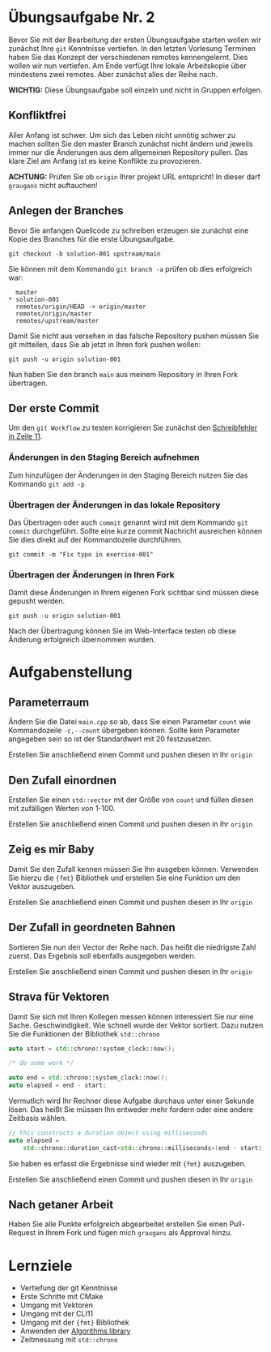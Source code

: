 # Übungsaufgabe Nr. 2

Bevor Sie mit der Bearbeitung der ersten Übungsaufgabe starten wollen wir zunächst Ihre ``git`` Kenntnisse vertiefen. In den letzten Vorlesung Terminen haben Sie das Konzept der verschiedenen remotes kennengelernt. Dies wollen wir nun vertiefen. Am Ende verfügt Ihre lokale Arbeitskopie über mindestens zwei remotes. Aber zunächst alles der Reihe nach.

**WICHTIG:** Diese Übungsaufgabe soll einzeln und nicht in Gruppen erfolgen.

## Konfliktfrei

Aller Anfang ist schwer. Um sich das Leben nicht unnötig schwer zu machen sollten Sie den master Branch zunächst nicht ändern und jeweils immer nur die Änderungen aus dem allgemeinen Repository pullen. Das klare Ziel am Anfang ist es keine Konflikte zu provozieren.


**ACHTUNG:** Prüfen Sie ob ``origin`` Ihrer projekt URL entspricht! In dieser darf ``graugans`` nicht auftauchen!


## Anlegen der Branches

Bevor Sie anfangen Quellcode zu schreiben erzeugen sie zunächst eine Kopie des Branches für die erste Übungsaufgabe.

```
git checkout -b solution-001 upstream/main
```

Sie können mit dem Kommando ``git branch -a`` prüfen ob dies erfolgreich war:

```
  master
* solution-001
  remotes/origin/HEAD -> origin/master
  remotes/origin/master
  remotes/upstream/master
```
Damit Sie nicht aus versehen in das falsche Repository pushen müssen Sie git mitteilen, dass Sie ab jetzt in Ihren fork pushen wollen:

```
git push -u origin solution-001
```

Nun haben Sie den branch `main` aus meinem Repository in Ihren Fork übertragen.


## Der erste Commit

Um den ``git Workflow`` zu testen korrigieren Sie zunächst den [Schreibfehler in Zeile 11](exercise-002/main.cpp#L11).

### Änderungen in den Staging Bereich aufnehmen

Zum hinzufügen der Änderungen in den Staging Bereich nutzen Sie das Kommando ``git add -p``

### Übertragen der Änderungen in das lokale Repository

Das Übertragen oder auch ``commit`` genannt wird mit dem Kommando ``git commit`` durchgeführt. Sollte eine kurze commit Nachricht ausreichen können Sie dies direkt auf der Kommandozeile durchführen.

```
git commit -m "Fix typo in exercise-001"
```

### Übertragen der Änderungen in Ihren Fork

Damit diese Änderungen in Ihrem eigenen Fork sichtbar sind müssen diese gepusht werden.

```
git push -u origin solution-001
```

Nach der Übertragung können Sie im Web-Interface testen ob diese Änderung erfolgreich übernommen wurden.


# Aufgabenstellung

## Parameterraum

Ändern Sie die Datei `main.cpp` so ab, dass Sie einen Parameter ``count`` wie Kommandozeile ``-c,--count`` übergeben können. Sollte kein Parameter angegeben sein so ist der Standardwert mit 20 festzusetzen.

Erstellen Sie anschließend einen Commit und pushen diesen in Ihr ``origin``

## Den Zufall einordnen

Erstellen Sie einen ``std::vector`` mit der Größe von ``count`` und füllen diesen mit zufälligen Werten von 1-100.

Erstellen Sie anschließend einen Commit und pushen diesen in Ihr ``origin``

## Zeig es mir Baby

Damit Sie den Zufall kennen müssen Sie Ihn ausgeben können. Verwenden Sie hierzu die ``{fmt}`` Bibliothek und erstellen Sie eine Funktion um den Vektor auszugeben.

Erstellen Sie anschließend einen Commit und pushen diesen in Ihr ``origin``

## Der Zufall in geordneten Bahnen

Sortieren Sie nun den Vector der Reihe nach. Das heißt die niedrigste Zahl zuerst. Das Ergebnis soll ebenfalls ausgegeben werden.

Erstellen Sie anschließend einen Commit und pushen diesen in Ihr ``origin``


## Strava für Vektoren

Damit Sie sich mit Ihren Kollegen messen können interessiert Sie nur eine Sache. Geschwindigkeit. Wie schnell wurde der Vektor sortiert. Dazu nutzen Sie die Funktionen der Bibliothek ``std::chrono``

```cpp
auto start = std::chrono::system_clock::now();

/* do some work */

auto end = std::chrono::system_clock::now();
auto elapsed = end - start;
```

Vermutlich wird Ihr Rechner diese Aufgabe durchaus unter einer Sekunde lösen. Das heißt Sie müssen Ihn entweder mehr fordern oder eine andere Zeitbasis wählen.

```cpp
// this constructs a duration object using milliseconds
auto elapsed =
    std::chrono::duration_cast<std::chrono::milliseconds>(end - start);
```
Sie haben es erfasst die Ergebnisse sind wieder mit ``{fmt}`` auszugeben.

Erstellen Sie anschließend einen Commit und pushen diesen in Ihr ``origin``

## Nach getaner Arbeit

Haben Sie alle Punkte erfolgreich abgearbeitet erstellen Sie einen Pull-Request in Ihrem Fork und fügen mich ``graugans`` als Approval hinzu.

# Lernziele

- Vertiefung der git Kenntnisse
- Erste Schritte mit CMake
- Umgang mit Vektoren
- Umgang mit der CLI11
- Umgang mit der ``{fmt}`` Bibliothek
- Anwenden der [Algorithms library](https://en.cppreference.com/w/cpp/algorithm)
- Zeitmessung mit ``std::chrono``